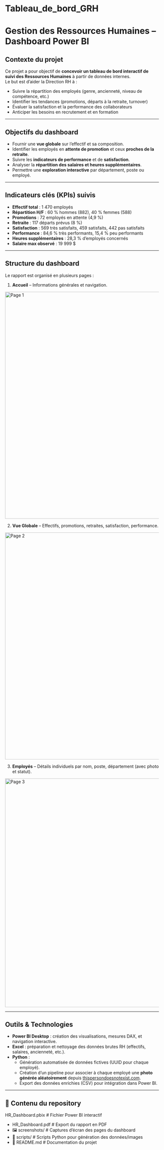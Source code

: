 # Tableau_de_bord_GRH

# Gestion des Ressources Humaines – Dashboard Power BI  

## Contexte du projet  
Ce projet a pour objectif de **concevoir un tableau de bord interactif de suivi des Ressources Humaines** à partir de données internes.  
Le but est d’aider la Direction RH à :  
- Suivre la répartition des employés (genre, ancienneté, niveau de compétence, etc.)  
- Identifier les tendances (promotions, départs à la retraite, turnover)  
- Évaluer la satisfaction et la performance des collaborateurs  
- Anticiper les besoins en recrutement et en formation  

---

## Objectifs du dashboard  
- Fournir une **vue globale** sur l’effectif et sa composition.  
- Identifier les employés en **attente de promotion** et ceux **proches de la retraite**.  
- Suivre les **indicateurs de performance** et de **satisfaction**.  
- Analyser la **répartition des salaires et heures supplémentaires**.  
- Permettre une **exploration interactive** par département, poste ou employé.  

---

## Indicateurs clés (KPIs) suivis  
- **Effectif total** : 1 470 employés  
- **Répartition H/F** : 60 % hommes (882), 40 % femmes (588)  
- **Promotions** : 72 employés en attente (4,9 %)  
- **Retraite** : 117 départs prévus (8 %)  
- **Satisfaction** : 569 très satisfaits, 459 satisfaits, 442 pas satisfaits  
- **Performance** : 84,6 % très performants, 15,4 % peu performants  
- **Heures supplémentaires** : 28,3 % d’employés concernés  
- **Salaire max observé** : 19 999 $  

---

## Structure du dashboard  
Le rapport est organisé en plusieurs pages :  

1. **Accueil** – Informations générales et navigation.
   
<img width="1294" height="740" alt="Page 1" src="https://github.com/user-attachments/assets/ed3983cf-1e7b-40f5-8abf-fd99d8a669fc" />

2. **Vue Globale** – Effectifs, promotions, retraites, satisfaction, performance.
<img width="1301" height="740" alt="Page 2" src="https://github.com/user-attachments/assets/01695b18-9cf9-4b1e-b131-4cb9415979b0" />
    
3. **Employés** – Détails individuels par nom, poste, département (avec photo et statut).
<img width="1307" height="746" alt="Page 3" src="https://github.com/user-attachments/assets/beeed6cd-da77-4ae0-b781-d09669fb1d5f" />


---

## Outils & Technologies  
- **Power BI Desktop** : création des visualisations, mesures DAX, et navigation interactive.  
- **Excel** : préparation et nettoyage des données brutes RH (effectifs, salaires, ancienneté, etc.).  
- **Python** :  
  - Génération automatisée de données fictives (UUID pour chaque employé).  
  - Création d’un pipeline pour associer à chaque employé une **photo générée aléatoirement** depuis [thispersondoesnotexist.com](https://thispersondoesnotexist.com).  
  - Export des données enrichies (CSV) pour intégration dans Power BI.  

---

## 📂 Contenu du repository 

HR_Dashboard.pbix # Fichier Power BI interactif
- HR_Dashboard.pdf # Export du rapport en PDF
- 🖼️ screenshots/ # Captures d’écran des pages du dashboard
- 🐍 scripts/ # Scripts Python pour génération des données/images
- 📄 README.md # Documentation du projet
